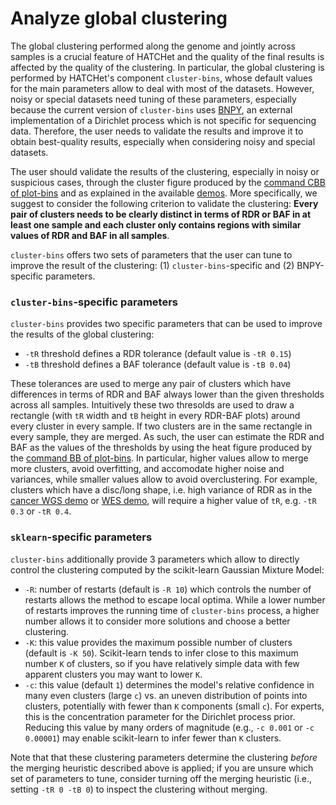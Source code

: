 # Analyze global clustering

The global clustering performed along the genome and jointly across samples is a crucial feature of HATCHet and the quality of the final results is affected by the quality of the clustering. In particular, the global clustering is performed by HATCHet's component `cluster-bins`, whose default values for the main parameters allow to deal with most of the datasets. However, noisy or special datasets need tuning of these parameters, especially because the current version of `cluster-bins` uses [BNPY](https://bitbucket.org/michaelchughes/bnpy-dev/src/master/), an external implementation of a Dirichlet process which is not specific for sequencing data. Therefore, the user needs to validate the results and improve it to obtain best-quality results, especially when considering noisy and special datasets. 

The user should validate the results of the clustering, especially in noisy or suspicious cases, through the cluster figure produced by the [command CBB of plot-bins](https://github.com/raphael-group/hatchet/blob/master/doc/doc_plot_bins.md) and as explained in the available [demos](https://github.com/raphael-group/hatchet#demos). More specifically, we suggest to consider the following criterion to validate the clustering: **Every pair of clusters needs to be clearly distinct in terms of RDR or BAF in at least one sample and each cluster only contains regions with similar values of RDR and BAF in all samples**.

`cluster-bins` offers two sets of parameters that the user can tune to improve the result of the clustering: (1) `cluster-bins`-specific and (2) BNPY-specific parameters.

### `cluster-bins`-specific parameters

`cluster-bins` provides two specific parameters that can be used to improve the results of the global clustering:
- `-tR` threshold defines a RDR tolerance (default value is `-tR 0.15`)
- `-tB` threshold defines a BAF tolerance (default value is `-tB 0.04`)

These tolerances are used to merge any pair of clusters which have differences in terms of RDR and BAF always lower than the given thresholds across all samples. Intuitively these two thresolds are used to draw a rectangle (with `tR` width and `tB` height in every RDR-BAF plots) around every cluster in every sample. If two clusters are in the same rectangle in every sample, they are merged. As such, the user can estimate the RDR and BAF as the values of the thresholds by using the heat figure produced by the [command BB of plot-bins](https://github.com/raphael-group/hatchet/blob/master/doc/doc_plot_bins.md). In particular, higher values allow to merge more clusters, avoid overfitting, and accomodate higher noise and variances, while smaller values allow to avoid overclustering. For example, clusters which have a disc/long shape, i.e. high variance of RDR as in the [cancer WGS demo](https://github.com/raphael-group/hatchet/blob/master/examples/demo-WGS-cancer/demo-wgs-cancer.sh) or [WES demo](https://github.com/raphael-group/hatchet/blob/master/examples/demo-WES/demo-wes.sh), will require a higher value of `tR`, e.g. `-tR 0.3` or `-tR 0.4`.

### `sklearn`-specific parameters

`cluster-bins` additionally provide 3 parameters which allow to directly control the clustering computed by the scikit-learn Gaussian Mixture Model:
- `-R`: number of restarts (default is `-R 10`) which controls the number of restarts allows the method to escape local optima. While a lower number of restarts improves the running time of `cluster-bins` process, a higher number allows it to consider more solutions and choose a better clustering.
- `-K`: this value provides the maximum possible number of clusters (default is `-K 50`). Scikit-learn tends to infer close to this maximum number `K` of clusters, so if you have relatively simple data with few apparent clusters you may want to lower `K`.
- `-c`: this value (default `1`) determines the model's relative confidence in many even clusters (large `c`) vs. an uneven distribution of points into clusters, potentially with fewer than `K` components (small `c`). For experts, this is the concentration parameter for the Dirichlet process prior. Reducing this value by many orders of magnitude (e.g., `-c 0.001` or `-c 0.00001`) may enable scikit-learn to infer fewer than `K` clusters.

Note that that these clustering parameters determine the clustering *before* the merging heuristic described above is applied; if you are unsure which set of parameters to tune, consider turning off the merging heuristic (i.e., setting `-tR 0 -tB 0`) to inspect the clustering without merging.
